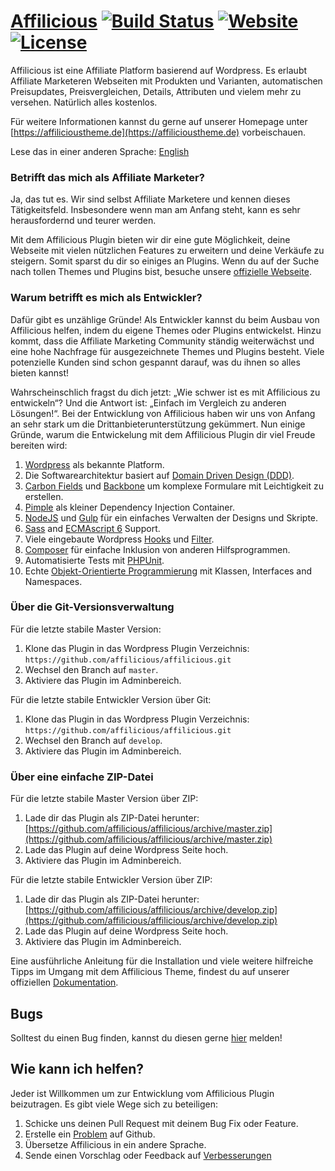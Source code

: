 # [Affilicious](https://affilicioustheme.de) [![Build Status](https://travis-ci.org/affilicious/affilicious.svg?branch=master)](https://travis-ci.org/affilicious/affilicious) [![Website](https://img.shields.io/website-up-down-green-red/http/shields.io.svg)](https://affilicioustheme.de) [![License](https://img.shields.io/badge/license-GPL--2.0%2B-red.svg)](https://github.com/affilicious/affilicious/blob/master/LICENSE) #
Affilicious ist eine Affiliate Platform basierend auf Wordpress. Es erlaubt Affiliate Marketeren Webseiten mit Produkten und Varianten, automatischen Preisupdates, Preisvergleichen, Details, Attributen und vielem mehr zu versehen. Natürlich alles kostenlos.

Für weitere Informationen kannst du gerne auf unserer Homepage unter [https://affilicioustheme.de](https://affilicioustheme.de) vorbeischauen.

Lese das in einer anderen Sprache: [English](README.md)

### Betrifft das mich als Affiliate Marketer? ###
Ja, das tut es. Wir sind selbst Affiliate Marketere und kennen dieses Tätigkeitsfeld. Insbesondere wenn man am Anfang steht, kann es sehr herausfordernd und teurer werden. 

Mit dem Affilicious Plugin bieten wir dir eine gute Möglichkeit, deine Webseite mit vielen nützlichen Features zu erweitern und deine Verkäufe zu steigern. Somit sparst du dir so einiges an Plugins. Wenn du auf der Suche nach tollen Themes und Plugins bist, besuche unsere [offizielle Webseite](https://affilicioustheme.de).

### Warum betrifft es mich als Entwickler? ###
Dafür gibt es unzählige Gründe! Als Entwickler kannst du beim Ausbau von Affilicious helfen, indem du eigene Themes oder Plugins entwickelst. Hinzu kommt, dass die Affiliate Marketing Community ständig weiterwächst und eine hohe Nachfrage für ausgezeichnete Themes und Plugins besteht. Viele potenzielle Kunden sind schon gespannt darauf, was du ihnen so alles bieten kannst!

Wahrscheinschlich fragst du dich jetzt: „Wie schwer ist es mit Affilicious zu entwickeln“? Und die Antwort ist: „Einfach im Vergleich zu anderen Lösungen!“. Bei der Entwicklung von Affilicious haben wir uns von Anfang an sehr stark um die Drittanbieterunterstützung gekümmert. Nun einige Gründe, warum die Entwickelung mit dem Affilicious Plugin dir viel Freude bereiten wird:

1. [Wordpress](https://wordpress.com) als bekannte Platform.
2. Die Softwarearchitektur basiert auf [Domain Driven Design (DDD)](https://de.wikipedia.org/wiki/Domain-driven_Design).
3. [Carbon Fields](https://carbonfields.net) und [Backbone](http://backbonejs.org) um komplexe Formulare mit Leichtigkeit zu erstellen.
4. [Pimple](http://pimple.sensiolabs.org) als kleiner Dependency Injection Container.
5. [NodeJS](https://nodejs.org) und [Gulp](http://gulpjs.com) für ein einfaches Verwalten der Designs und Skripte.
6. [Sass](http://sass-lang.com) and [ECMAscript 6](https://babeljs.io/docs/learn-es2015/) Support.
7. Viele eingebaute Wordpress [Hooks](https://codex.wordpress.org/Plugin_API/Hooks) und [Filter](https://codex.wordpress.org/Plugin_API/Filter_Reference).
8. [Composer](https://getcomposer.org) für einfache Inklusion von anderen Hilfsprogrammen. 
9. Automatisierte Tests mit [PHPUnit](https://phpunit.de).
10. Echte [Objekt-Orientierte Programmierung](https://en.wikipedia.org/wiki/Object-oriented_programming) mit Klassen, Interfaces and Namespaces.
 
### Über die Git-Versionsverwaltung ###
Für die letzte stabile Master Version:

1. Klone das Plugin in das Wordpress Plugin Verzeichnis: `https://github.com/affilicious/affilicious.git`
2. Wechsel den Branch auf `master`.
3. Aktiviere das Plugin im Adminbereich.

Für die letzte stabile Entwickler Version über Git:

1. Klone das Plugin in das Wordpress Plugin Verzeichnis: `https://github.com/affilicious/affilicious.git`
2. Wechsel den Branch auf `develop`.
3. Aktiviere das Plugin im Adminbereich.
 
### Über eine einfache ZIP-Datei ###
Für die letzte stabile Master Version über ZIP:

1. Lade dir das Plugin als ZIP-Datei herunter: [https://github.com/affilicious/affilicious/archive/master.zip](https://github.com/affilicious/affilicious/archive/master.zip)
2. Lade das Plugin auf deine Wordpress Seite hoch.
3. Aktiviere das Plugin im Adminbereich.

Für die letzte stabile Entwickler Version über ZIP:

1. Lade dir das Plugin als ZIP-Datei herunter: [https://github.com/affilicious/affilicious/archive/develop.zip](https://github.com/affilicious/affilicious/archive/develop.zip)
2. Lade das Plugin auf deine Wordpress Seite hoch.
3. Aktiviere das Plugin im Adminbereich.

Eine ausführliche Anleitung für die Installation und viele weitere hilfreiche Tipps im Umgang mit dem Affilicious Theme, findest du auf unserer offiziellen [Dokumentation](http://docs.affilicioustheme.de).

## Bugs ##
Solltest du einen Bug finden, kannst du diesen gerne [hier](https://github.com/affilicious/affilicious/issues?state=open) melden!

## Wie kann ich helfen? ##
Jeder ist Willkommen um zur Entwicklung vom Affilicious Plugin beizutragen. Es gibt viele Wege sich zu beteiligen:

1. Schicke uns deinen Pull Request mit deinem Bug Fix oder Feature.
2. Erstelle ein [Problem](https://github.com/affilicious/affilicious/issues) auf Github.
3. Übersetze Affilicious in ein andere Sprache.
4. Sende einen Vorschlag oder Feedback auf [Verbesserungen](https://github.com/affilicious/affilicious/issues?direction=desc&labels=Enhancement&page=1&sort=created&state=open)
